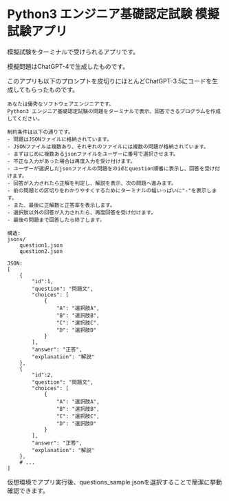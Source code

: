 # Python3 エンジニア基礎認定試験 模擬試験アプリ



模擬試験をターミナルで受けられるアプリです。

模擬問題はChatGPT-4で生成したものです。

このアプリも以下のプロンプトを皮切りにほとんどChatGPT-3.5にコードを生成してもらったものです。

```
あなたは優秀なソフトウェアエンジニアです。
Python3 エンジニア基礎認定試験の問題をターミナルで表示、回答できるプログラムを作成してください。

制約条件は以下の通りです。
- 問題はJSONファイルに格納されています。
- JSONファイルは複数あり、それぞれのファイルには複数の問題が格納されています。
- まずはじめに複数あるjsonファイルをユーザーに番号で選択させます。
- 不正な入力があった場合は再度入力を受け付けます。
- ユーザーが選択したjsonファイルの問題をのidとquestion順番に表示し、回答を受け付けます。
- 回答が入力されたら正解を判定し、解説を表示、次の問題へ進みます。
- 前の問題との区切りをわかりやすくするためにターミナルの幅いっぱいに"-"を表示します。
- また、最後に正解数と正答率を表示します。
- 選択肢以外の回答が入力されたら、再度回答を受け付けます。
- 最後の問題まで回答したら終了します。

構造:
jsons/
    question1.json
    question2.json

JSON:
[
    {
        "id":1,
        "question": "問題文",
        "choices": [
            {
                "A": "選択肢A",
                "B": "選択肢B",
                "C": "選択肢C",
                "D": "選択肢D"
            }
        ],
        "answer": "正答",
        "explanation": "解説"
    },
    {
        "id":2,
        "question": "問題文",
        "choices": [
            {
                "A": "選択肢A",
                "B": "選択肢B",
                "C": "選択肢C",
                "D": "選択肢D"
            }
        ],
        "answer": "正答",
        "explanation": "解説"
    },
    # ...
]
```



仮想環境でアプリ実行後、questions_sample.jsonを選択することで簡潔に挙動確認できます。
